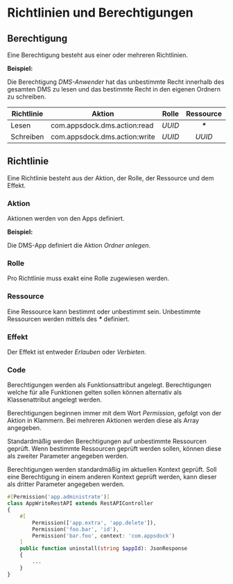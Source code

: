 # Richtlinien und Berechtigungen

## Berechtigung

Eine Berechtigung besteht aus einer oder mehreren Richtlinien.

**Beispiel:**

Die Berechtigung *DMS-Anwender* hat das unbestimmte Recht innerhalb des gesamten DMS zu lesen und das bestimmte Recht in den eigenen Ordnern zu schreiben.

| Richtlinie | Aktion | Rolle | Ressource | Effekt
| ---------- | ------ | :---: | :-------: | :----:
| Lesen | com.appsdock.dms.action:read | *UUID* | ***\**** | ALLOW
| Schreiben | com.appsdock.dms.action:write | *UUID* | *UUID* | ALLOW

## Richtlinie

Eine Richtlinie besteht aus der Aktion, der Rolle, der Ressource und dem Effekt.

### Aktion

Aktionen werden von den Apps definiert.

**Beispiel:**

Die DMS-App definiert die Aktion *Ordner anlegen*.

### Rolle

Pro Richtlinie muss exakt eine Rolle zugewiesen werden.

### Ressource

Eine Ressource kann bestimmt oder unbestimmt sein. Unbestimmte Ressourcen werden mittels des ***\**** definiert.

### Effekt

Der Effekt ist entweder *Erlauben* oder *Verbieten*.

### Code

Berechtigungen werden als Funktionsattribut angelegt. Berechtigungen welche für alle Funktionen gelten sollen können alternativ als Klassenattribut angelegt werden.

Berechtigungen beginnen immer mit dem Wort *Permission*, gefolgt von der Aktion in Klammern. Bei mehreren Aktionen werden diese als Array angegeben.

Standardmäßig werden Berechtigungen auf unbestimmte Ressourcen geprüft. Wenn bestimmte Ressourcen geprüft werden sollen, können diese als zweiter Parameter angegeben werden.

Berechtigungen werden standardmäßig im aktuellen Kontext geprüft. Soll eine Berechtigung in einem anderen Kontext geprüft werden, kann dieser als dritter Parameter angegeben werden.

~~~php
#[Permission('app.administrate')]
class AppWriteRestAPI extends RestAPIController
{​
    #[
        Permission(['app.extra', 'app.delete']),
        Permission('foo.bar', 'id'),
        Permission('bar.foo', context: 'com.appsdock')
    ]
    public function uninstall(string $appId): JsonResponse
    {
    	...
    }
}
~~~
